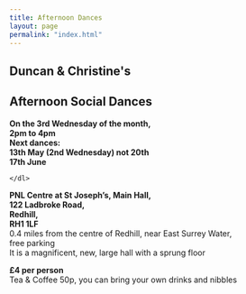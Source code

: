```yaml
---
title: Afternoon Dances
layout: page
permalink: "index.html"
---
```


<article class="grid_12 center-text">
<h2>Duncan & Christine's</h2>
<h2>Afternoon Social Dances</h2>
</article>

<article class="grid_6 center-text padded-bottom">
  <dl>
    <dl>
      <dt><strong>On the 3rd Wednesday of the month,</strong></dt>
    <dt><strong>2pm to 4pm</strong></dt>   
<dt><strong>Next dances:</strong></dt>
<dt><strong>13th May (2nd Wednesday) not 20th</strong></dt>
<dt><strong>17th June</strong></dt>

    </dl>
  </dl>
</article>


<article class="grid_6 center-text padded-bottom">
  <dl>
    <dt><strong>PNL Centre at St Joseph’s,  Main Hall,</strong></dt>
<dt><strong>122 Ladbroke Road,</strong></dt>
<dt><strong>Redhill,</strong></dt>
<dt><strong>RH1 1LF</strong></dt>
<dt>0.4 miles from the centre of Redhill, near East Surrey Water,</dt>
<dt>free parking</dt>
<dt>It is a magnificent, new, large hall with a sprung floor</dt>
</dt>
  </dl>
</article>

<article class="grid_12 center-text padded-bottom">
<dl>
<dt><strong>£4 per person</strong></dt>
 <dt>Tea & Coffee 50p, you can bring your own drinks and nibbles</dt>


</article>
